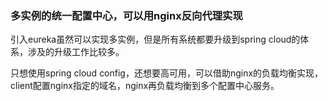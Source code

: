### 多实例的统一配置中心，可以用nginx反向代理实现

引入eureka虽然可以实现多实例，但是所有系统都要升级到spring cloud的体系，涉及的升级工作比较多。

只想使用spring cloud config，还想要高可用，可以借助nginx的负载均衡实现，client配置nginx指定的域名，nginx再负载均衡到多个配置中心服务。